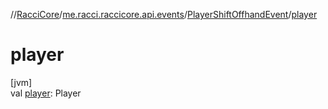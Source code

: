 //[RacciCore](../../../index.md)/[me.racci.raccicore.api.events](../index.md)/[PlayerShiftOffhandEvent](index.md)/[player](player.md)

# player

[jvm]\
val [player](player.md): Player
